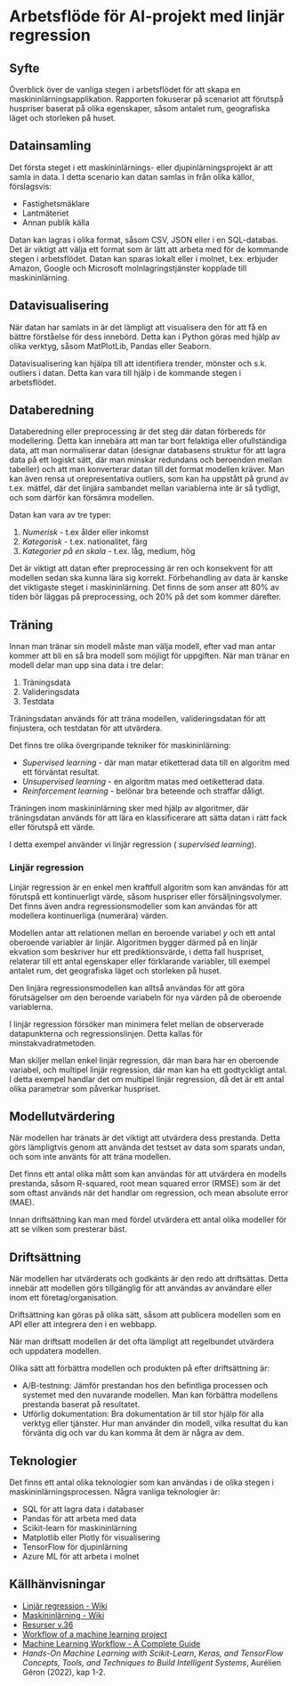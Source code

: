 # Arbetsflöde för AI-projekt med linjär regression

## Syfte

Överblick över de vanliga stegen i arbetsflödet för att skapa en maskininlärningsapplikation. Rapporten fokuserar på scenariot att förutspå huspriser baserat på olika egenskaper, såsom antalet rum, geografiska läget och storleken på huset.

## Datainsamling

Det första steget i ett maskininlärnings- eller djupinlärningsprojekt är att samla in data. I detta scenario kan datan samlas in från olika källor, förslagsvis:

* Fastighetsmäklare
* Lantmäteriet
* Annan publik källa

Datan kan lagras i olika format, såsom CSV, JSON eller i en SQL-databas. Det är viktigt att välja ett format som är lätt att arbeta med för de kommande stegen i arbetsflödet. Datan kan sparas lokalt eller i molnet, t.ex. erbjuder Amazon, Google och Microsoft molnlagringstjänster kopplade till maskininlärning.

## Datavisualisering

När datan har samlats in är det lämpligt att visualisera den för att få en bättre förståelse för dess innebörd. Detta kan i Python göras med hjälp av olika verktyg, såsom MatPlotLib, Pandas eller Seaborn.

Datavisualisering kan hjälpa till att identifiera trender, mönster och s.k. outliers i datan. Detta kan vara till hjälp i de kommande stegen i arbetsflödet.

## Databeredning

Databeredning eller preprocessing är det steg där datan förbereds för modellering. Detta kan innebära att man tar bort felaktiga eller ofullständiga data, att man normaliserar datan (designar databasens struktur för att lagra data på ett logiskt sätt, där man minskar redundans och beroenden mellan tabeller) och att man konverterar datan till det format modellen kräver. Man kan även rensa ut orepresentativa outliers, som kan ha uppstått på grund av t.ex. mätfel, där det linjära sambandet mellan variablerna inte är så tydligt, och som därför kan försämra modellen.

Datan kan vara av tre typer:

1. *Numerisk* - t.ex ålder eller inkomst
2. *Kategorisk* - t.ex. nationalitet, färg
3. *Kategorier på en skala* - t.ex. låg, medium, hög

Det är viktigt att datan efter preprocessing är ren och konsekvent för att modellen sedan ska kunna lära sig korrekt. Förbehandling av data är kanske det viktigaste steget i maskininlärning. Det finns de som anser att 80% av tiden bör läggas på preprocessing, och 20% på det som kommer därefter.

## Träning

Innan man tränar sin modell måste man välja modell, efter vad man antar kommer att bli en så bra modell som möjligt för uppgiften.
När man tränar en modell delar man upp sina data i tre delar:

1. Träningsdata
2. Valideringsdata
3. Testdata

Träningsdatan används för att träna modellen, valideringsdatan för att finjustera, och testdatan för att utvärdera.

Det finns tre olika övergripande tekniker för maskininlärning:

* *Supervised learning* - där man matar etiketterad data till en algoritm med ett förväntat resultat.
* *Unsupervised learning* - en algoritm matas med oetiketterad data.
* *Reinforcement learning* - belönar bra beteende och straffar dåligt. 

Träningen inom maskininlärning sker med hjälp av algoritmer, där träningsdatan används för att lära en klassificerare att sätta datan i rätt fack eller förutspå ett värde.

I detta exempel använder vi linjär regression ( *supervised learning*).

### Linjär regression

Linjär regression är en enkel men kraftfull algoritm som kan användas för att förutspå ett kontinuerligt värde, såsom huspriser eller försäljningsvolymer. Det finns även andra regressionsmodeller som kan användas för att modellera kontinuerliga (numerära) värden.

Modellen antar att relationen mellan en beroende variabel $y$ och ett antal oberoende variabler är linjär. Algoritmen bygger därmed på en linjär ekvation som beskriver hur ett prediktionsvärde, i detta fall huspriset, relaterar till ett antal egenskaper eller förklarande variabler, till exempel antalet rum, det geografiska läget och storleken på huset.

Den linjära regressionsmodellen kan alltså användas för att göra förutsägelser om den beroende variabeln för nya värden på de oberoende variablerna.

I linjär regression försöker man minimera felet mellan de observerade datapunkterna och regressionslinjen. Detta kallas för minstakvadratmetoden.

Man skiljer mellan enkel linjär regression, där man bara har en oberoende variabel, och multipel linjär regression, där man kan ha ett godtyckligt antal. I detta exempel handlar det om multipel linjär regression, då det är ett antal olika parametrar som påverkar huspriset.

## Modellutvärdering

När modellen har tränats är det viktigt att utvärdera dess prestanda. Detta görs lämpligtvis genom att använda det testset av data som sparats undan, och som inte använts för att träna modellen.

Det finns ett antal olika mått som kan användas för att utvärdera en modells prestanda, såsom R-squared, root mean squared error (RMSE) som är det som oftast används när det handlar om regression, och mean absolute error (MAE).

Innan driftsättning kan man med fördel utvärdera ett antal olika modeller för att se vilken som presterar bäst.

## Driftsättning

När modellen har utvärderats och godkänts är den redo att driftsättas. Detta innebär att modellen görs tillgänglig för att användas av användare eller inom ett företag/organisation.

Driftsättning kan göras på olika sätt, såsom att publicera modellen som en API eller att integrera den i en webbapp.

När man driftsatt modellen är det ofta lämpligt att regelbundet utvärdera och uppdatera modellen.

Olika sätt att förbättra modellen och produkten på efter driftsättning är:

- A/B-testning: Jämför prestandan hos den befintliga processen och systemet med den nuvarande modellen. Man kan förbättra modellens prestanda baserat på resultatet.
- Utförlig dokumentation: Bra dokumentation är till stor hjälp för alla verktyg eller tjänster. Hur man använder din modell, vilka resultat du kan förvänta dig och var du kan komma åt dem är några av dem.

## Teknologier

Det finns ett antal olika teknologier som kan användas i de olika stegen i maskininlärningsprocessen. Några vanliga teknologier är:

- SQL för att lagra data i databaser
- Pandas för att arbeta med data
- Scikit-learn för maskininlärning
- Matplotlib eller Plotly för visualisering
- TensorFlow för djupinlärning
- Azure ML för att arbeta i molnet

## Källhänvisningar

* [Linjär regression - Wiki](https://en.wikipedia.org/wiki/Linear_regression)
* [Maskininlärning - Wiki](https://en.wikipedia.org/wiki/Machine_learning)
* [Resurser v.36](https://github.com/everyloop/AI-intro-AI23/blob/main/Resources/week3.md)
* [Workflow of a machine learning project](https://towardsdatascience.com/workflow-of-a-machine-learning-project-ec1dba419b94)
* [Machine Learning Workflow - A Complete Guide](https://blog.nimblebox.ai/machine-learning-workflow)
* *Hands-On Machine Learning with Scikit-Learn, Keras, and TensorFlow Concepts, Tools, and Techniques to Build Intelligent Systems*, Aurélien Géron (2022), kap 1-2.